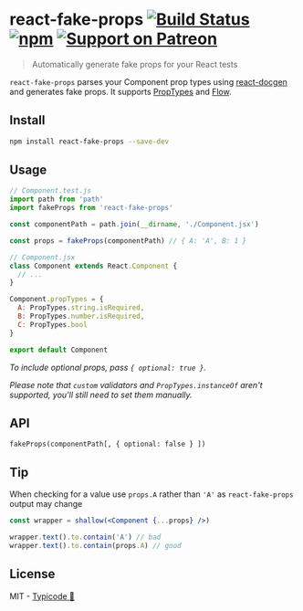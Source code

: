 # react-fake-props [![Build Status](https://travis-ci.org/typicode/react-fake-props.svg?branch=master)](https://travis-ci.org/typicode/react-fake-props) [![npm](https://badge.fury.io/js/react-fake-props.svg)](https://www.npmjs.com/package/react-fake-props) [![Support on Patreon](https://img.shields.io/badge/support-patreon-ff69b4.svg)](https://www.patreon.com/typicode)

> Automatically generate fake props for your React tests

`react-fake-props` parses your Component prop types using [react-docgen](https://github.com/reactjs/react-docgen) and generates fake props. It supports [PropTypes](https://github.com/facebook/prop-types) and [Flow](https://flow.org).

## Install

```sh
npm install react-fake-props --save-dev
```

## Usage

```js
// Component.test.js
import path from 'path'
import fakeProps from 'react-fake-props'

const componentPath = path.join(__dirname, './Component.jsx')

const props = fakeProps(componentPath) // { A: 'A', B: 1 }
```

```js
// Component.jsx
class Component extends React.Component {
  // ...
}

Component.propTypes = {
  A: PropTypes.string.isRequired,
  B: PropTypes.number.isRequired,
  C: PropTypes.bool
}

export default Component
```

_To include optional props, pass `{ optional: true }`._

_Please note that `custom` validators and `PropTypes.instanceOf` aren't supported, you'll still need to set them manually._

## API

`fakeProps(componentPath[, { optional: false } ])`

## Tip

When checking for a value use `props.A` rather than `'A'` as `react-fake-props` output may change

```jsx
const wrapper = shallow(<Component {...props} />)

wrapper.text().to.contain('A') // bad
wrapper.text().to.contain(props.A) // good
```

## License

MIT - [Typicode :cactus:](https://github.com/typicode)
